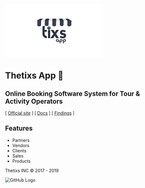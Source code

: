 ![GitHub Logo](/src/img/logoT.png)

# Thetixs App :rocket: 

## Online Booking Software System for Tour & Activity Operators


 [ [Official site](https://www.thetixsapp.com) ] 
 [ [Docs](https://www.thetixsapp.com/web/#/app/docs) ]
  [ [Findings](/findings.md) ]

## Features
- Partners
- Vendors
- Clients
- Sales
- Products

Thetixs INC © 2017 - 2019


![GitHub Logo](https://www.thetixsapp.com/assets/img/features/app_block.png)


